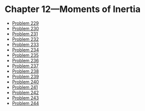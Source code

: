 # Chapter 12—Moments of Inertia #

* [Problem 229][]
* [Problem 230][]
* [Problem 231][]
* [Problem 232][]
* [Problem 233][]
* [Problem 234][]
* [Problem 235][]
* [Problem 236][]
* [Problem 237][]
* [Problem 238][]
* [Problem 239][]
* [Problem 240][]
* [Problem 241][]
* [Problem 242][]
* [Problem 243][]
* [Problem 244][]

[Problem 229]: problem229.html
[Problem 230]: problem230.html
[Problem 231]: problem231.html
[Problem 232]: problem232.html
[Problem 233]: problem233.html
[Problem 234]: problem234.html
[Problem 235]: problem235.html
[Problem 236]: problem236.html
[Problem 237]: problem237.html
[Problem 238]: problem238.html
[Problem 239]: problem239.html
[Problem 240]: problem240.html
[Problem 241]: problem241.html
[Problem 242]: problem242.html
[Problem 243]: problem243.html
[Problem 244]: problem244.html
